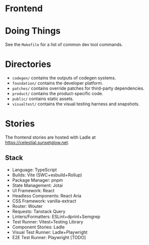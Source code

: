 # Frontend

# Doing Things

See the `Makefile` for a list of common dev tool commands.

# Directories

- `codegen/` contains the outputs of codegen systems.
- `foundation/` contains the developer platform.
- `patches/` contains override patches for third-party dependencies.
- `product/` contains the product-specific code.
- `public/` contains static assets.
- `visualtest/` contains the visual testing harness and snapshots.

# Stories

The frontend stories are hosted with Ladle at https://celestial.sunsetglow.net.

## Stack

- Language: TypeScript
- Builds: Vite (SWC+esbuild+Rollup)
- Package Manager: pnpm
- State Management: Jotai
- UI Framework: React
- Headless Components: React Aria
- CSS Framework: vanilla-extract
- Router: Wouter
- Requests: Tanstack Query
- Linters/Formatters: ESLint+dprint+Semgrep
- Test Runner: Vitest+Testing Library
- Component Stories: Ladle
- Visual Test Runner: Ladle+Playwright
- E2E Test Runner: Playwright [TODO]
